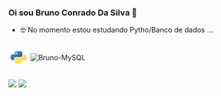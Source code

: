 ### Oi sou Bruno Conrado Da Silva 👋


- 🤓 No momento estou estudando Pytho/Banco de dados ...


<div style="display: inline_block"><br>

  <img align="center" alt="Bruno-Python" height="30" width="40" src="https://raw.githubusercontent.com/devicons/devicon/master/icons/python/python-original.svg">
 <img align="center" alt="Bruno-MySQL" height="40" width="70" src="https://img.shields.io/badge/MySQL-005C84?style=for-the-badge&logo=mysql&logoColor=white">
</div> 

##
 
<div> 

 <a href = "bruconsil789@gmail.com"><img src="https://img.shields.io/badge/-Gmail-%23333?style=for-the-badge&logo=gmail&logoColor=white" target="_blank"></a>
  <a href="https://www.linkedin.com/in/bruno-conrado-da-silva-68ba1598/" target="_blank"><img src="https://img.shields.io/badge/-LinkedIn-%230077B5?style=for-the-badge&logo=linkedin&logoColor=white" target="_blank"></a> 
  
</div>
